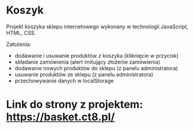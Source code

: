 # Koszyk
Projekt koszyka sklepu internetowego wykonany w technologii JavaScript, HTML, CSS.


Założenia:

- dodawanie i usuwanie produktów z koszyka (kliknięcie w przycisk)
- składanie zamówienia (alert imitujący złożenie zamówienia)
- dodawanie nowych produktów do sklepu (z panelu administratora)
- usuwanie produktów ze sklepu (z panelu administratora)
- przechowywanie danych w localStorage
# Link do strony z projektem: https://basket.ct8.pl/
